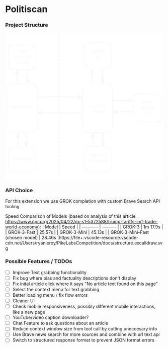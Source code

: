 # Politiscan

### Project Structure
![Diagram of Project Structure](docs/structure.excalidraw.svg)

### API Choice
For this extension we use GROK completion with custom Brave Search API tooling

Speed Comparison of Models (based on analysis of this article https://www.npr.org/2025/04/22/nx-s1-5372588/trump-tariffs-imf-trade-world-economy):
| Model    | Speed |
| -------- | ------- |
| GROK-3   | 1m 17.9s |
| GROK-3-Fast | 25.57s |
| GROK-3-Mini    | 45.13s |
| GROK-3-Mini-Fast (chosen model)    | 28.46s |https://file+.vscode-resource.vscode-cdn.net/Users/ryanleroy/PikeLabsCompetition/docs/structure.excalidraw.svg

### Possible Features / TODOs
- [ ] Improve Text grabbing functionality
- [ ] Fix bug where bias and factuality descriptions don't display
- [ ] Fix inital article click where it says "No article text found on this page"
- [ ] Select the context menu for text grabbing
- [ ] Better loading menu / fix flow errors
- [ ] Cleaner UI
- [ ] Check mobile responsiveness, possibly different mobile interactions, like a new page
- [ ] YouTube/video caption downloader?
- [ ] Chat Feature to ask questions about an article
- [ ] Reduce context window size from tool call by cutting uneccesary info
- [ ] Use Brave news search for more sources and combine with url text api
- [ ] Switch to structured response format to prevent JSON format errors
